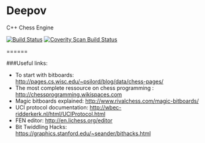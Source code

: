 Deepov
======

C++ Chess Engine

[![Build Status](https://travis-ci.org/RomainGoussault/Deepov.svg?branch=master)](https://travis-ci.org/RomainGoussault/Deepov)
<a href="https://scan.coverity.com/projects/5010">
  <img alt="Coverity Scan Build Status"
       src="https://scan.coverity.com/projects/5010/badge.svg"/>
</a>

======

###Useful links:


* To start with bitboards: http://pages.cs.wisc.edu/~psilord/blog/data/chess-pages/
* The most complete ressource on chess programming : http://chessprogramming.wikispaces.com
* Magic bitboards explained: http://www.rivalchess.com/magic-bitboards/
* UCI protocol documentation: http://wbec-ridderkerk.nl/html/UCIProtocol.html
* FEN editor: http://en.lichess.org/editor
* Bit Twiddling Hacks: https://graphics.stanford.edu/~seander/bithacks.html
